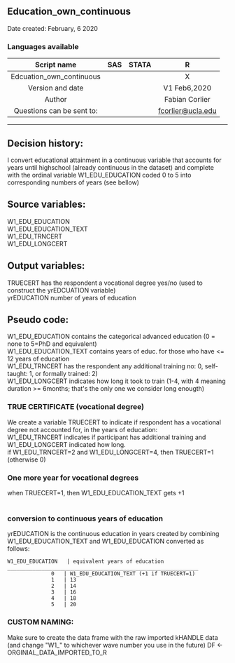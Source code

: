 ## Education_own_continuous
Date created: February, 6 2020 <br>

### Languages available

| Script name | SAS  | STATA  | R  |
| :---:   | :-: | :-: | :-: |
|Edcuation_own_continuous | | |X |
|Version and date | | |V1 Feb6,2020 |
|Author| | | Fabian Corlier|
|Questions can be sent to:| | | fcorlier@ucla.edu |
____________________________________________________________
## Decision history:
I convert educational attainment in a continuous variable that accounts for years until highschool (already continuous in the dataset) and complete with the ordinal variable W1_EDU_EDUCATION coded 0 to 5 into corresponding numbers of years (see bellow)


## Source variables:
W1_EDU_EDUCATION <br>
W1_EDU_EDUCATION_TEXT <br>
W1_EDU_TRNCERT <br>
W1_EDU_LONGCERT <br>

## Output variables:
TRUECERT has the respondent a vocational degree yes/no (used to construct the yrEDCUATION variable) <br>
yrEDUCATION number of years of education 

## Pseudo code:
W1_EDU_EDUCATION contains the categorical advanced education (0 = none to 5=PhD and equivalent) <br>
W1_EDU_EDUCATION_TEXT contains years of educ. for those who have <= 12 years of education <br>
W1_EDU_TRNCERT has the respondent any additional training no: 0, self-taught: 1, or formally trained: 2) <br>
W1_EDU_LONGCERT indicates how long it took to train (1-4, with 4 meaning duration >= 6months; that's the only one we consider long enougth)
 
 ### TRUE CERTIFICATE (vocational degree)
   We create a variable TRUECERT to indicate if respondent has a vocational degree not accounted for, in the years of education:  
   W1_EDU_TRNCERT indicates if participant has additional training and W1_EDU_LONGCERT indicated how long.<br>
   if W1_EDU_TRNCERT=2 and W1_EDU_LONGCERT=4, then TRUECERT=1 (otherwise 0)
   
 ### One more year for vocational degrees  
   when TRUECERT=1, then W1_EDU_EDUCATION_TEXT gets +1 <br> <br>
 ### conversion to continuous years of education
yrEDUCATION is the continuous education in years created by combining W1_EDU_EDUCATION_TEXT and W1_EDU_EDUCATION converted as follows:
 
    W1_EDU_EDUCATION   | equivalent years of education
    _____________________________________________________________
                  0   | W1_EDU_EDUCATION_TEXT (+1 if TRUECERT=1)
                  1   | 13 
                  2   | 14
                  3   | 16
                  4   | 18
                  5   | 20

### CUSTOM NAMING:
Make sure to create the data frame with the raw imported kHANDLE data (and change "W1_" to whichever wave number you use in the future)
DF <- ORGINIAL_DATA_IMPORTED_TO_R
